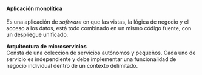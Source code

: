 #### Aplicación monolítica

Es una aplicación de _software_ en que las vistas, la lógica de negocio y el acceso a los datos, está todo combinado en un mismo código fuente, con un despliegue unificado.  
  
**Arquitectura de microservicios**  
Consta de una colección de servicios autónomos y pequeños. Cada uno de servicio es independiente y debe implementar una funcionalidad de negocio individual dentro de un contexto delimitado.